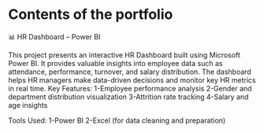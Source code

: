 # Contents of the portfolio
📊 HR Dashboard – Power BI

This project presents an interactive HR Dashboard built using Microsoft Power BI.
It provides valuable insights into employee data such as attendance, performance, turnover, and salary distribution.
The dashboard helps HR managers make data-driven decisions and monitor key HR metrics in real time.
Key Features:
1-Employee performance analysis
2-Gender and department distribution visualization
3-Attrition rate tracking
4-Salary and age insights

Tools Used:
1-Power BI
2-Excel (for data cleaning and preparation)
